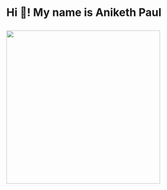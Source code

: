 # Hi 👋! My name is  Aniketh Paul
## 
<img src="https://user-images.githubusercontent.com/74004409/138739272-90b79a36-5251-4957-af1d-57dac05bd2ab.jpg" width="400">


<!--
**anipaul2/anipaul2** is a ✨ _special_ ✨ repository because its `README.md` (this file) appears on your GitHub profile.

Here are some ideas to get you started:

- 🔭 I’m currently working on ...
- 🌱 I’m currently learning ...
- 👯 I’m looking to collaborate on ...
- 🤔 I’m looking for help with ...
- 💬 Ask me about ...
- 📫 How to reach me: ...
- 😄 Pronouns: ...
- ⚡ Fun fact: ...
-->
